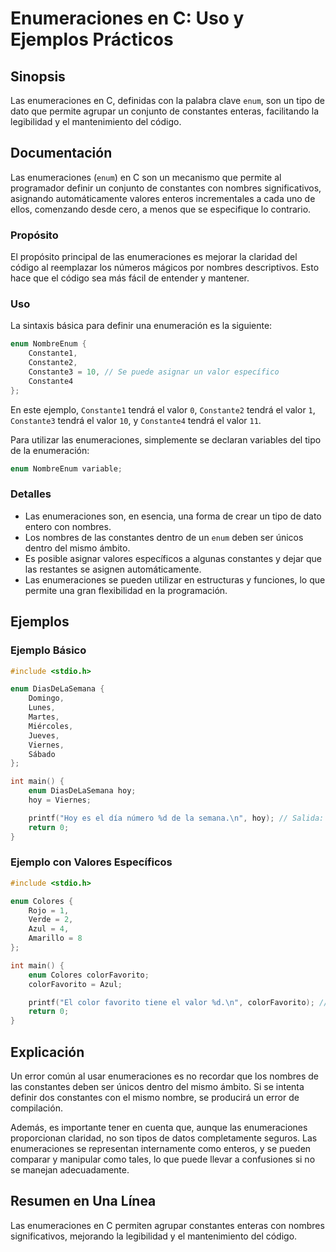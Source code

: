 <!--
Meta Description: # Enumeraciones en C: Uso y Ejemplos Prácticos ## Sinopsis Las enumeraciones en C, definidas con la palabra clave `enum`, son un tipo de dato que perm...
Meta Keywords: las, enumeraciones, enum, que, constantes
-->

# Enumeraciones en C: Uso y Ejemplos Prácticos

## Sinopsis
Las enumeraciones en C, definidas con la palabra clave `enum`, son un tipo de dato que permite agrupar un conjunto de constantes enteras, facilitando la legibilidad y el mantenimiento del código.

## Documentación
Las enumeraciones (`enum`) en C son un mecanismo que permite al programador definir un conjunto de constantes con nombres significativos, asignando automáticamente valores enteros incrementales a cada uno de ellos, comenzando desde cero, a menos que se especifique lo contrario.

### Propósito
El propósito principal de las enumeraciones es mejorar la claridad del código al reemplazar los números mágicos por nombres descriptivos. Esto hace que el código sea más fácil de entender y mantener.

### Uso
La sintaxis básica para definir una enumeración es la siguiente:

```c
enum NombreEnum {
    Constante1,
    Constante2,
    Constante3 = 10, // Se puede asignar un valor específico
    Constante4
};
```

En este ejemplo, `Constante1` tendrá el valor `0`, `Constante2` tendrá el valor `1`, `Constante3` tendrá el valor `10`, y `Constante4` tendrá el valor `11`.

Para utilizar las enumeraciones, simplemente se declaran variables del tipo de la enumeración:

```c
enum NombreEnum variable;
```

### Detalles
- Las enumeraciones son, en esencia, una forma de crear un tipo de dato entero con nombres.
- Los nombres de las constantes dentro de un `enum` deben ser únicos dentro del mismo ámbito.
- Es posible asignar valores específicos a algunas constantes y dejar que las restantes se asignen automáticamente.
- Las enumeraciones se pueden utilizar en estructuras y funciones, lo que permite una gran flexibilidad en la programación.

## Ejemplos

### Ejemplo Básico
```c
#include <stdio.h>

enum DiasDeLaSemana {
    Domingo,
    Lunes,
    Martes,
    Miércoles,
    Jueves,
    Viernes,
    Sábado
};

int main() {
    enum DiasDeLaSemana hoy;
    hoy = Viernes;

    printf("Hoy es el día número %d de la semana.\n", hoy); // Salida: Hoy es el día número 5 de la semana.
    return 0;
}
```

### Ejemplo con Valores Específicos
```c
#include <stdio.h>

enum Colores {
    Rojo = 1,
    Verde = 2,
    Azul = 4,
    Amarillo = 8
};

int main() {
    enum Colores colorFavorito;
    colorFavorito = Azul;

    printf("El color favorito tiene el valor %d.\n", colorFavorito); // Salida: El color favorito tiene el valor 4.
    return 0;
}
```

## Explicación
Un error común al usar enumeraciones es no recordar que los nombres de las constantes deben ser únicos dentro del mismo ámbito. Si se intenta definir dos constantes con el mismo nombre, se producirá un error de compilación.

Además, es importante tener en cuenta que, aunque las enumeraciones proporcionan claridad, no son tipos de datos completamente seguros. Las enumeraciones se representan internamente como enteros, y se pueden comparar y manipular como tales, lo que puede llevar a confusiones si no se manejan adecuadamente.

## Resumen en Una Línea
Las enumeraciones en C permiten agrupar constantes enteras con nombres significativos, mejorando la legibilidad y el mantenimiento del código.